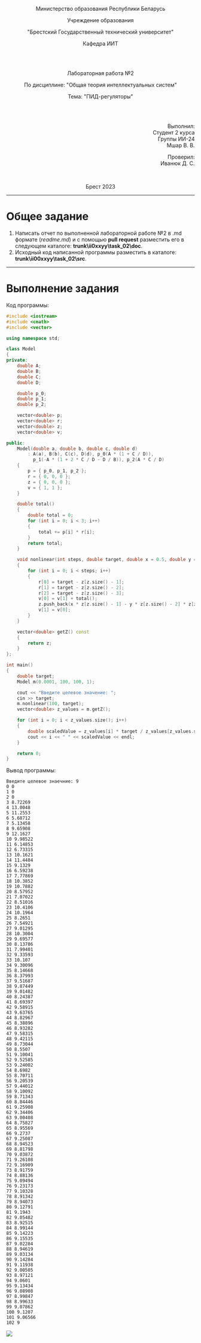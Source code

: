 <p align="center">Министерство образования Республики Беларусь</p>
<p align="center">Учреждение образования</p>
<p align="center">"Брестский Государственный технический университет"</p>
<p align="center">Кафедра ИИТ</p>
<br>
<br>
<p align="center">Лабораторная работа №2</p>
<p align="center">По дисциплине: "Общая теория интеллектуальных систем"</p>
<p align="center">Тема: "ПИД-регуляторы"</p>
<br>
<br>
<p align="right">Выполнил:<br>Студент 2 курса<br>Группы ИИ-24<br>Мшар В. В.</p>
<p align="right">Проверил:<br>Иванюк Д. С.</p>
<br>
<p align="center">Брест 2023</p>

---

# Общее задание #
1. Написать отчет по выполненной лабораторной работе №2 в .md формате (*readme.md*) и с помощью **pull request** разместить его в следующем каталоге: **trunk\ii0xxyy\task_02\doc**.
2. Исходный код написанной программы разместить в каталоге: **trunk\ii00xxyy\task_02\src**.
---

# Выполнение задания #

Код программы:
```C++
#include <iostream>
#include <cmath>
#include <vector>

using namespace std;

class Model
{
private:
    double A;
    double B;
    double C;
    double D;

    double p_0;
    double p_1;
    double p_2;

    vector<double> p;
    vector<double> r;
    vector<double> z;
    vector<double> v;

public:
    Model(double a, double b, double c, double d)
        : A(a), B(b), C(c), D(d), p_0(A * (1 + C / D)),
          p_1(-A * (1 + 2 * C / D - D / B)), p_2(A * C / D)
    {
        p = { p_0, p_1, p_2 };
        r = { 0, 0, 0 };
        z = { 0, 0, 0 };
        v = { 1, 1 };
    }

    double total()
    {
        double total = 0;
        for (int i = 0; i < 3; i++)
        {
            total += p[i] * r[i];
        }
        return total;
    }

    void nonlinear(int steps, double target, double x = 0.5, double y = 0.3, double w = 0.9, double s = 0.7)
    {
        for (int i = 0; i < steps; i++)
        {
            r[0] = target - z[z.size() - 1];
            r[1] = target - z[z.size() - 2];
            r[2] = target - z[z.size() - 3];
            v[0] = v[1] + total();
            z.push_back(x * z[z.size() - 1] - y * z[z.size() - 2] * z[z.size() - 2] + w * v[0] + s * sin(v[1]));
            v[1] = v[0];
        }
    }

    vector<double> getZ() const
    {
        return z;
    }
};

int main()
{
    double target;
    Model m(0.0001, 100, 100, 1);

    cout << "Введите целевое значение: ";
    cin >> target;
    m.nonlinear(100, target);
    vector<double> z_values = m.getZ();

    for (int i = 0; i < z_values.size(); i++)
    {
        double scaledValue = z_values[i] * target / z_values[z_values.size() - 1];
        cout << i << " " << scaledValue << endl;
    }

    return 0;
}
```
Вывод программы:
```
Введите целевое знаечние: 9
0 0
1 0
2 0
3 8.72269
4 13.0048
5 11.2553
6 5.68712
7 5.13458
8 9.65908
9 12.1627
10 9.98522
11 6.14853
12 6.73315
13 10.1621
14 11.4484
15 9.1329
16 6.59238
17 7.77869
18 10.3852
19 10.7882
20 8.57952
21 7.07022
22 8.51016
23 10.4106
24 10.1964
25 8.2651
26 7.54921
27 9.01295
28 10.3004
29 9.69577
30 8.13786
31 7.99401
32 9.33593
33 10.107
34 9.30096
35 8.14668
36 8.37993
37 9.51687
38 9.87449
39 9.01482
40 8.24387
41 8.69397
42 9.58915
43 9.63765
44 8.82967
45 8.38896
46 8.93282
47 9.58315
48 9.42115
49 8.73044
50 8.5507
51 9.10041
52 9.52585
53 9.24002
54 8.6982
55 8.70711
56 9.20539
57 9.44012
58 9.10092
59 8.71343
60 8.84446
61 9.25908
62 9.34406
63 9.00408
64 8.75827
65 8.95569
66 9.2737
67 9.25087
68 8.94523
69 8.81798
70 9.03872
71 9.26108
72 9.16909
73 8.91759
74 8.88136
75 9.09494
76 9.23173
77 9.10328
78 8.91342
79 8.94073
80 9.12791
81 9.1943
82 9.05482
83 8.92515
84 8.99144
85 9.14223
86 9.15535
87 9.02284
88 8.94619
89 9.03134
90 9.14284
91 9.11938
92 9.00505
93 8.97121
94 9.0601
95 9.13434
96 9.08908
97 8.99847
98 8.99633
99 9.07862
100 9.1207
101 9.06566
102 9
```
![](grafic_func.png)
